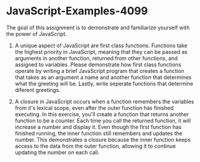 # JavaScript-Examples-4099

The goal of this assignment is to demonstrate and familiarize yourself with the power of JavaScript.

1. A unique aspect of JavaScript are first class functions. Functions take the highest priority in JavaScript, meaning that they can be passed as arguments in another function, returned from other functions, and assigned to variables. Please demonstrate how first class functions operate by writing a brief JavaScript program that creates a function that takes as an argument a name and another function that determines what the greeting will be. Lastly, write seperate functions that determine diferent greetings.

2. A closure in JavaScript occurs when a function remembers the variables from it's lexical scope, even after the outer function has finished executing. In this exercise, you'll create a function that returns another function to be a counter. Each time you call the returned function, it will increase a number and display it. Even though the first function has finished running, the inner function still remembers and updates the number. This demonstrates a closure because the inner function keeps access to the data from the outer function, allowing it to continue updating the number on each call. 